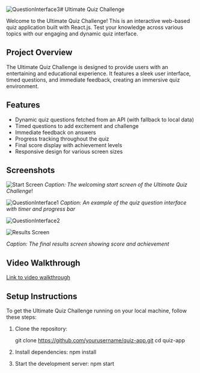 ![QuestionInterface3](https://github.com/user-attachments/assets/1454b34c-7ca5-485f-bcf6-46d5f2ee8ad5)# Ultimate Quiz Challenge

Welcome to the Ultimate Quiz Challenge! This is an interactive web-based quiz application built with React.js. Test your knowledge across various topics with our engaging and dynamic quiz interface.

## Project Overview

The Ultimate Quiz Challenge is designed to provide users with an entertaining and educational experience. It features a sleek user interface, timed questions, and immediate feedback, creating an immersive quiz environment.

## Features

- Dynamic quiz questions fetched from an API (with fallback to local data)
- Timed questions to add excitement and challenge
- Immediate feedback on answers
- Progress tracking throughout the quiz
- Final score display with achievement levels
- Responsive design for various screen sizes

## Screenshots

![Start Screen](https://github.com/user-attachments/assets/60e512c6-c1e1-487b-bab5-8bb30a73a4e6)
*Caption: The welcoming start screen of the Ultimate Quiz Challenge*!

![QuestionInterface1](https://github.com/user-attachments/assets/5ebd4318-f99d-43fc-a52e-93deae9a6c85)
*Caption: An example of the quiz question interface with timer and progress bar*


![QuestionInterface2](https://github.com/user-attachments/assets/e1cdfd5d-8af5-498d-a119-61ac4efe79ac)



![Results Screen](https://github.com/user-attachments/assets/0b136e5b-0a76-40a4-a3ae-cfc71c5d4347)

*Caption: The final results screen showing score and achievement*

## Video Walkthrough

[Link to video walkthrough](https://drive.google.com/file/d/14gvdIb2F40UsecvwQD2Rya4l0WcZs-bO/view?usp=sharing)

## Setup Instructions

To get the Ultimate Quiz Challenge running on your local machine, follow these steps:

1. Clone the repository:

    git clone https://github.com/yourusername/quiz-app.git
    cd quiz-app

2. Install dependencies:
   npm install

3. Start the development server:
    npm start

